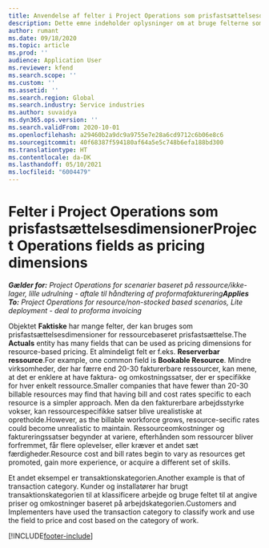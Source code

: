 ```yaml
---
title: Anvendelse af felter i Project Operations som prisfastsættelsesdimensioner
description: Dette emne indeholder oplysninger om at bruge felterne som prisfastsættelsesdimensioner i Dynamics 365 Project Operations.
author: rumant
ms.date: 09/18/2020
ms.topic: article
ms.prod: ''
audience: Application User
ms.reviewer: kfend
ms.search.scope: ''
ms.custom: ''
ms.assetid: ''
ms.search.region: Global
ms.search.industry: Service industries
ms.author: suvaidya
ms.dyn365.ops.version: ''
ms.search.validFrom: 2020-10-01
ms.openlocfilehash: a29460b2a9dc9a9755e7e28a6cd9712c6b06e8c6
ms.sourcegitcommit: 40f68387f594180af64a5e5c748b6efa188bd300
ms.translationtype: HT
ms.contentlocale: da-DK
ms.lasthandoff: 05/10/2021
ms.locfileid: "6004479"
---
```

# <a name="project-operations-fields-as-pricing-dimensions"></a><span data-ttu-id="d43ad-103">Felter i Project Operations som prisfastsættelsesdimensioner</span><span class="sxs-lookup"><span data-stu-id="d43ad-103">Project Operations fields as pricing dimensions</span></span>

<span data-ttu-id="d43ad-104">_**Gælder for:** Project Operations for scenarier baseret på ressource/ikke-lager, lille udrulning - aftale til håndtering af proformafakturering_</span><span class="sxs-lookup"><span data-stu-id="d43ad-104">_**Applies To:** Project Operations for resource/non-stocked based scenarios, Lite deployment - deal to proforma invoicing_</span></span>

<span data-ttu-id="d43ad-105">Objektet **Faktiske** har mange felter, der kan bruges som prisfastsættelsesdimensioner for ressourcebaseret prisfastsættelse.</span><span class="sxs-lookup"><span data-stu-id="d43ad-105">The **Actuals** entity has many fields that can be used as pricing dimensions for resource-based pricing.</span></span> <span data-ttu-id="d43ad-106">Et almindeligt felt er f.eks. **Reserverbar ressource**.</span><span class="sxs-lookup"><span data-stu-id="d43ad-106">For example, one common field is **Bookable Resource**.</span></span> <span data-ttu-id="d43ad-107">Mindre virksomheder, der har færre end 20-30 fakturerbare ressourcer, kan mene, at det er enklere at have faktura- og omkostningssatser, der er specifikke for hver enkelt ressource.</span><span class="sxs-lookup"><span data-stu-id="d43ad-107">Smaller companies that have fewer than 20-30 billable resources may find that having bill and cost rates specific to each resource is a simpler approach.</span></span> <span data-ttu-id="d43ad-108">Men da den fakturerbare arbejdsstyrke vokser, kan ressourcespecifikke satser blive urealistiske at opretholde.</span><span class="sxs-lookup"><span data-stu-id="d43ad-108">However, as the billable workforce grows, resource-secific rates could become unrealistic to maintain.</span></span> <span data-ttu-id="d43ad-109">Ressourceomkostninger og faktureringssatser begynder at variere, efterhånden som ressourcer bliver forfremmet, får flere oplevelser, eller kræver et andet sæt færdigheder.</span><span class="sxs-lookup"><span data-stu-id="d43ad-109">Resource cost and bill rates begin to vary as resources get promoted, gain more experience, or acquire a different set of skills.</span></span> 

<span data-ttu-id="d43ad-110">Et andet eksempel er transaktionskategorien.</span><span class="sxs-lookup"><span data-stu-id="d43ad-110">Another example is that of transaction category.</span></span> <span data-ttu-id="d43ad-111">Kunder og installatører har brugt transaktionskategorien til at klassificere arbejde og bruge feltet til at angive priser og omkostninger baseret på arbejdskategorien.</span><span class="sxs-lookup"><span data-stu-id="d43ad-111">Customers and Implementers have used the transaction category to classify work and use the field to price and cost based on the category of work.</span></span>


[!INCLUDE[footer-include](../includes/footer-banner.md)]